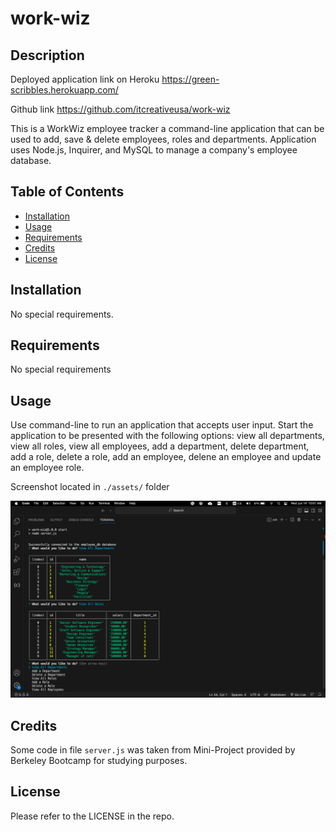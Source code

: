 # work-wiz

## Description

Deployed application link on Heroku
https://green-scribbles.herokuapp.com/

Github link
https://github.com/itcreativeusa/work-wiz

This is a WorkWiz employee tracker a command-line application that can be used to add, save & delete employees, roles and departments. Application uses Node.js, Inquirer, and MySQL to manage a company's employee database.

## Table of Contents 

- [Installation](#installation)
- [Usage](#usage)
- [Requirements](#requirements)
- [Credits](#credits)
- [License](#license)

## Installation

No special requirements. 
 
## Requirements

No special requirements

## Usage

Use command-line to run an application that accepts user input.
Start the application
to be presented with the following options: view all departments, view all roles, view all employees, add a department, delete department, add a role, delete a role, add an employee, delene an employee and update an employee role.

Screenshot located in `./assets/` folder

![work-wiz](./assets/screenshot.png)

## Credits
 
Some code in file `server.js` was taken from Mini-Project provided by Berkeley Bootcamp for studying purposes.

## License

Please refer to the LICENSE in the repo.